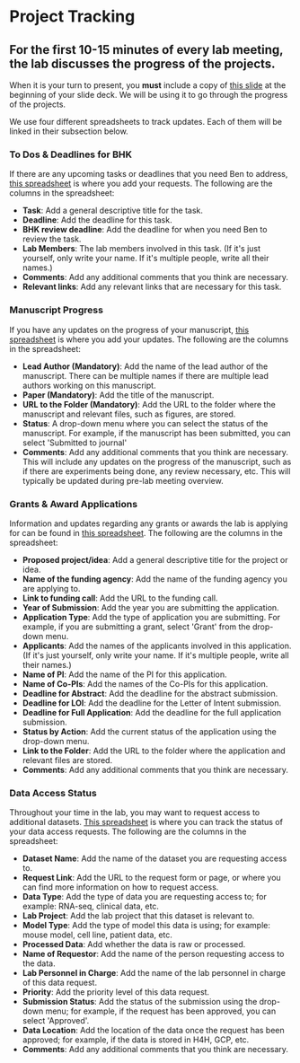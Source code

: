 # Project Tracking

## For the first 10-15 minutes of every lab meeting, the lab discusses the progress of the projects.

When it is your turn to present, you **must** include a copy of [this slide](https://docs.google.com/presentation/d/1Gk5uMTpn8XCMvXmoP8AWjW3x-QM0mHfPB1BfteBfqK8/edit#slide=id.g2684830fade_0_0) at the beginning of your slide deck. 
We will be using it to go through the progress of the projects.

We use four different spreadsheets to track updates. Each of them will be linked in their subsection below. 

### To Dos & Deadlines for BHK
If there are any upcoming tasks or deadlines that you need Ben to address, [this spreadsheet](https://docs.google.com/spreadsheets/d/1gnfwpzSho3ePF1WhFLZC8aGuDp9IG-mM6GMHbURjy8A/edit?gid=0#gid=0) is where you add your requests.
The following are the columns in the spreadsheet:

- **Task**: Add a general descriptive title for the task.
- **Deadline**: Add the deadline for this task.
- **BHK review deadline**: Add the deadline for when you need Ben to review the task.
- **Lab Members**: The lab members involved in this task. (If it's just yourself, only write your name. If it's multiple people, write all their names.)
- **Comments**: Add any additional comments that you think are necessary.
- **Relevant links**: Add any relevant links that are necessary for this task.


### Manuscript Progress
If you have any updates on the progress of your manuscript, [this spreadsheet](https://docs.google.com/spreadsheets/d/1dZcNEmIGCdFthwj5cskuATfDTJ-7Mup8D5gO_HrmIPE/edit?usp=sharing) is where you add your updates.
The following are the columns in the spreadsheet:

- **Lead Author (Mandatory)**: Add the name of the lead author of the manuscript. There can be multiple names if there are multiple lead authors working on this manuscript.
- **Paper (Mandatory)**: Add the title of the manuscript.
- **URL to the Folder (Mandatory)**: Add the URL to the folder where the manuscript and relevant files, such as figures, are stored.
- **Status**: A drop-down menu where you can select the status of the manuscript. For example, if the manuscript has been submitted, you can select 'Submitted to journal'
- **Comments**: Add any additional comments that you think are necessary. This will include any updates on the progress of the manuscript, such as if there are experiments being done, any review necessary, etc. This will typically be updated during pre-lab meeting overview.


### Grants & Award Applications
Information and updates regarding any grants or awards the lab is applying for can be found in [this spreadsheet](https://docs.google.com/spreadsheets/d/1EuFaUxtk2kPueZwmjTopyRvnFduuSbp5Byf0gEWA7kw/edit?usp=sharing). 
The following are the columns in the spreadsheet:

- **Proposed project/idea**: Add a general descriptive title for the project or idea.
- **Name of the funding agency**: Add the name of the funding agency you are applying to.
- **Link to funding call**: Add the URL to the funding call.
- **Year of Submission**: Add the year you are submitting the application.
- **Application Type**: Add the type of application you are submitting. For example, if you are submitting a grant, select 'Grant' from the drop-down menu.
- **Applicants**: Add the names of the applicants involved in this application. (If it's just yourself, only write your name. If it's multiple people, write all their names.)
- **Name of PI**: Add the name of the PI for this application.
- **Name of Co-PIs**: Add the names of the Co-PIs for this application.
- **Deadline for Abstract**: Add the deadline for the abstract submission.
- **Deadline for LOI**: Add the deadline for the Letter of Intent submission.
- **Deadline for Full Application**: Add the deadline for the full application submission.
- **Status by Action**: Add the current status of the application using the drop-down menu.
- **Link to the Folder**: Add the URL to the folder where the application and relevant files are stored.
- **Comments**: Add any additional comments that you think are necessary.


### Data Access Status
Throughout your time in the lab, you may want to request access to additional datasets. [This spreadsheet](https://docs.google.com/spreadsheets/d/1j4umcD30PE8DM6LPCrkTUeKV3jUgaaPSUBis964FdrQ/edit?usp=sharing) is where you can track the status of your data access requests.
The following are the columns in the spreadsheet:
- **Dataset Name**: Add the name of the dataset you are requesting access to.
- **Request Link**: Add the URL to the request form or page, or where you can find more information on how to request access.
- **Data Type**: Add the type of data you are requesting access to; for example: RNA-seq, clinical data, etc.
- **Lab Project**: Add the lab project that this dataset is relevant to.
- **Model Type**: Add the type of model this data is using; for example: mouse model, cell line, patient data, etc.
- **Processed Data**: Add whether the data is raw or processed.
- **Name of Requestor**: Add the name of the person requesting access to the data.
- **Lab Personnel in Charge**: Add the name of the lab personnel in charge of this data request.
- **Priority**: Add the priority level of this data request.
- **Submission Status**: Add the status of the submission using the drop-down menu; for example, if the request has been approved, you can select 'Approved'.
- **Data Location**: Add the location of the data once the request has been approved; for example, if the data is stored in H4H, GCP, etc.
- **Comments**: Add any additional comments that you think are necessary.



